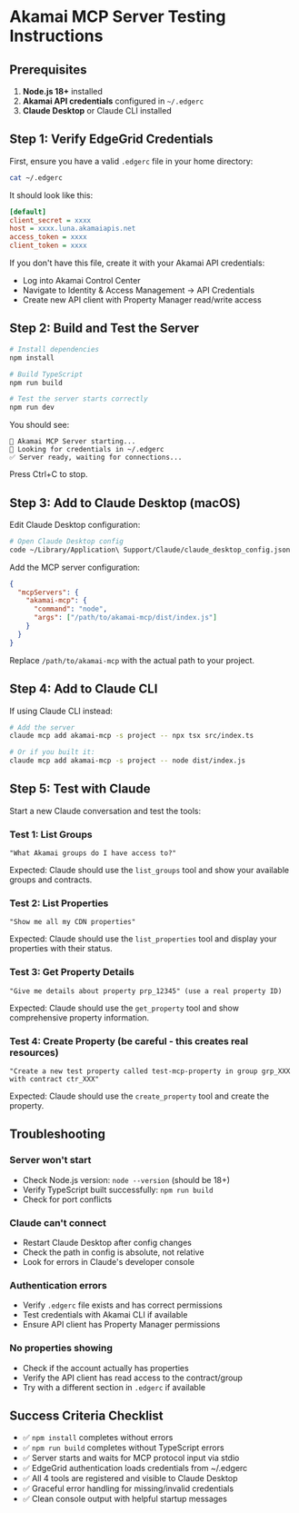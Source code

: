 # Akamai MCP Server Testing Instructions

## Prerequisites

1. **Node.js 18+** installed
2. **Akamai API credentials** configured in `~/.edgerc`
3. **Claude Desktop** or Claude CLI installed

## Step 1: Verify EdgeGrid Credentials

First, ensure you have a valid `.edgerc` file in your home directory:

```bash
cat ~/.edgerc
```

It should look like this:

```ini
[default]
client_secret = xxxx
host = xxxx.luna.akamaiapis.net
access_token = xxxx
client_token = xxxx
```

If you don't have this file, create it with your Akamai API credentials:
- Log into Akamai Control Center
- Navigate to Identity & Access Management → API Credentials
- Create new API client with Property Manager read/write access

## Step 2: Build and Test the Server

```bash
# Install dependencies
npm install

# Build TypeScript
npm run build

# Test the server starts correctly
npm run dev
```

You should see:
```
🚀 Akamai MCP Server starting...
📍 Looking for credentials in ~/.edgerc
✅ Server ready, waiting for connections...
```

Press Ctrl+C to stop.

## Step 3: Add to Claude Desktop (macOS)

Edit Claude Desktop configuration:

```bash
# Open Claude Desktop config
code ~/Library/Application\ Support/Claude/claude_desktop_config.json
```

Add the MCP server configuration:

```json
{
  "mcpServers": {
    "akamai-mcp": {
      "command": "node",
      "args": ["/path/to/akamai-mcp/dist/index.js"]
    }
  }
}
```

Replace `/path/to/akamai-mcp` with the actual path to your project.

## Step 4: Add to Claude CLI

If using Claude CLI instead:

```bash
# Add the server
claude mcp add akamai-mcp -s project -- npx tsx src/index.ts

# Or if you built it:
claude mcp add akamai-mcp -s project -- node dist/index.js
```

## Step 5: Test with Claude

Start a new Claude conversation and test the tools:

### Test 1: List Groups
```
"What Akamai groups do I have access to?"
```

Expected: Claude should use the `list_groups` tool and show your available groups and contracts.

### Test 2: List Properties
```
"Show me all my CDN properties"
```

Expected: Claude should use the `list_properties` tool and display your properties with their status.

### Test 3: Get Property Details
```
"Give me details about property prp_12345" (use a real property ID)
```

Expected: Claude should use the `get_property` tool and show comprehensive property information.

### Test 4: Create Property (be careful - this creates real resources)
```
"Create a new test property called test-mcp-property in group grp_XXX with contract ctr_XXX"
```

Expected: Claude should use the `create_property` tool and create the property.

## Troubleshooting

### Server won't start
- Check Node.js version: `node --version` (should be 18+)
- Verify TypeScript built successfully: `npm run build`
- Check for port conflicts

### Claude can't connect
- Restart Claude Desktop after config changes
- Check the path in config is absolute, not relative
- Look for errors in Claude's developer console

### Authentication errors
- Verify `.edgerc` file exists and has correct permissions
- Test credentials with Akamai CLI if available
- Ensure API client has Property Manager permissions

### No properties showing
- Check if the account actually has properties
- Verify the API client has read access to the contract/group
- Try with a different section in `.edgerc` if available

## Success Criteria Checklist

- ✅ `npm install` completes without errors
- ✅ `npm run build` completes without TypeScript errors
- ✅ Server starts and waits for MCP protocol input via stdio
- ✅ EdgeGrid authentication loads credentials from ~/.edgerc
- ✅ All 4 tools are registered and visible to Claude Desktop
- ✅ Graceful error handling for missing/invalid credentials
- ✅ Clean console output with helpful startup messages